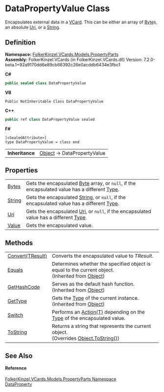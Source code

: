 # DataPropertyValue Class


Encapsulates external data in a <a href="23413828-9a4a-2851-b88b-84d0afcb0031.md">VCard</a>. This can be either an array of <a href="https://learn.microsoft.com/dotnet/api/system.byte" target="_blank" rel="noopener noreferrer">Byte</a>s, an absolute <a href="https://learn.microsoft.com/dotnet/api/system.uri" target="_blank" rel="noopener noreferrer">Uri</a>, or a <a href="https://learn.microsoft.com/dotnet/api/system.string" target="_blank" rel="noopener noreferrer">String</a>.



## Definition
**Namespace:** <a href="dbd283d2-4531-056c-7d94-281acad42316.md">FolkerKinzel.VCards.Models.PropertyParts</a>  
**Assembly:** FolkerKinzel.VCards (in FolkerKinzel.VCards.dll) Version: 7.2.0-beta.1+92a9170dd6e89cb66392c26e0acddb6434e3fbc1

**C#**
``` C#
public sealed class DataPropertyValue
```
**VB**
``` VB
Public NotInheritable Class DataPropertyValue
```
**C++**
``` C++
public ref class DataPropertyValue sealed
```
**F#**
``` F#
[<SealedAttribute>]
type DataPropertyValue = class end
```

<table><tr><td><strong>Inheritance</strong></td><td><a href="https://learn.microsoft.com/dotnet/api/system.object" target="_blank" rel="noopener noreferrer">Object</a>  →  DataPropertyValue</td></tr>
</table>



## Properties
<table>
<tr>
<td><a href="ec854eb0-2333-2e99-c07f-d2299d31bf3c.md">Bytes</a></td>
<td>Gets the encapsulated <a href="https://learn.microsoft.com/dotnet/api/system.byte" target="_blank" rel="noopener noreferrer">Byte</a> array, or <code>null</code>, if the encapsulated value has a different <a href="https://learn.microsoft.com/dotnet/api/system.type" target="_blank" rel="noopener noreferrer">Type</a>.</td></tr>
<tr>
<td><a href="ffaddbc7-69d9-95e2-cb55-7fa1930c203c.md">String</a></td>
<td>Gets the encapsulated <a href="https://learn.microsoft.com/dotnet/api/system.string" target="_blank" rel="noopener noreferrer">String</a>, or <code>null</code>, if the encapsulated value has a different <a href="https://learn.microsoft.com/dotnet/api/system.type" target="_blank" rel="noopener noreferrer">Type</a>.</td></tr>
<tr>
<td><a href="40e3dbbd-5d52-a0fa-b38e-dbc6a139f714.md">Uri</a></td>
<td>Gets the encapsulated <a href="https://learn.microsoft.com/dotnet/api/system.uri" target="_blank" rel="noopener noreferrer">Uri</a>, or <code>null</code>, if the encapsulated value has a different <a href="https://learn.microsoft.com/dotnet/api/system.type" target="_blank" rel="noopener noreferrer">Type</a>.</td></tr>
<tr>
<td><a href="cedbe89c-7855-cd3f-99df-bfdac738b72d.md">Value</a></td>
<td>Gets the encapsulated value.</td></tr>
</table>

## Methods
<table>
<tr>
<td><a href="46d1129b-4415-9ab5-aa43-9f4994e2bd69.md">Convert(TResult)</a></td>
<td>Converts the encapsulated value to <em>TResult</em>.</td></tr>
<tr>
<td><a href="https://learn.microsoft.com/dotnet/api/system.object.equals#system-object-equals(system-object)" target="_blank" rel="noopener noreferrer">Equals</a></td>
<td>Determines whether the specified object is equal to the current object.<br />(Inherited from <a href="https://learn.microsoft.com/dotnet/api/system.object" target="_blank" rel="noopener noreferrer">Object</a>)</td></tr>
<tr>
<td><a href="https://learn.microsoft.com/dotnet/api/system.object.gethashcode" target="_blank" rel="noopener noreferrer">GetHashCode</a></td>
<td>Serves as the default hash function.<br />(Inherited from <a href="https://learn.microsoft.com/dotnet/api/system.object" target="_blank" rel="noopener noreferrer">Object</a>)</td></tr>
<tr>
<td><a href="https://learn.microsoft.com/dotnet/api/system.object.gettype" target="_blank" rel="noopener noreferrer">GetType</a></td>
<td>Gets the <a href="https://learn.microsoft.com/dotnet/api/system.type" target="_blank" rel="noopener noreferrer">Type</a> of the current instance.<br />(Inherited from <a href="https://learn.microsoft.com/dotnet/api/system.object" target="_blank" rel="noopener noreferrer">Object</a>)</td></tr>
<tr>
<td><a href="f8ac89f0-4c36-b558-4d3a-6a9ec6a7dc54.md">Switch</a></td>
<td>Performs an <a href="https://learn.microsoft.com/dotnet/api/system.action-1" target="_blank" rel="noopener noreferrer">Action(T)</a> depending on the <a href="https://learn.microsoft.com/dotnet/api/system.type" target="_blank" rel="noopener noreferrer">Type</a> of the encapsulated value.</td></tr>
<tr>
<td><a href="ac0c3940-65fb-ef59-68a3-67acee1095e0.md">ToString</a></td>
<td>Returns a string that represents the current object.<br />(Overrides <a href="https://learn.microsoft.com/dotnet/api/system.object.tostring" target="_blank" rel="noopener noreferrer">Object.ToString()</a>)</td></tr>
</table>

## See Also


#### Reference
<a href="dbd283d2-4531-056c-7d94-281acad42316.md">FolkerKinzel.VCards.Models.PropertyParts Namespace</a>  
<a href="aa898609-8843-98f4-56c5-cc0c7bf76b89.md">DataProperty</a>  
